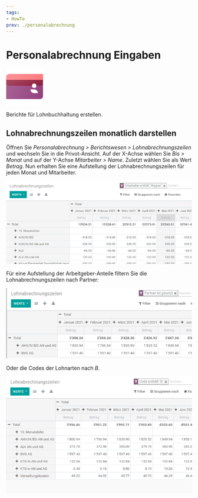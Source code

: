 ```yaml
---
tags:
- HowTo
prev: ./personalabrechnung
---
```

# Personalabrechnung Eingaben
![icons_odoo_hr_payroll](assets/icons_odoo_hr_payroll.png)

Berichte für Lohnbuchhaltung erstellen.

## Lohnabrechnungszeilen monatlich darstellen

Öffnen Sie *Personalabrechnung > Berichtswesen > Lohnabrechnungszeilen* und wechseln Sie in die Privot-Ansicht. Auf der X-Achse wählen Sie *Bis > Monat* und auf der Y-Achse *Mitarbeiter > Name*. Zuletzt wählen Sie als Wert *Betrag*. Nun erhalten Sie eine Aufstellung der Lohnabrechnungszeilen für jeden Monat und Mitarbeiter.

![](assets/Personalabrechnung%20Berichte%20Lohnabrechnungszeilen.png)

Für eine Aufstellung der Arbeitgeber-Anteile filtern Sie die Lohnabrechnungszeilen nach Partner:

![](assets/Personalabrechnung%20Berichte%20Lohnabrechnungszweilen%20Partner.png)

Oder die Codes der Lohnarten nach *B*.

![](assets/Personalabrechnung%20Berichte%20Lohnabrechnungszweilen%20Code%20B.png)


